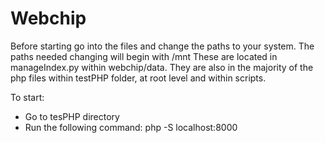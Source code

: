 # Webchip
Before starting go into the files and change the paths to your system. The paths needed changing will begin with /mnt
These are located in manageIndex.py within webchip/data. They are also in the majority of the php files within testPHP folder, at root level and within scripts.

To start:
  * Go to tesPHP directory
  * Run the following command:  php -S localhost:8000
